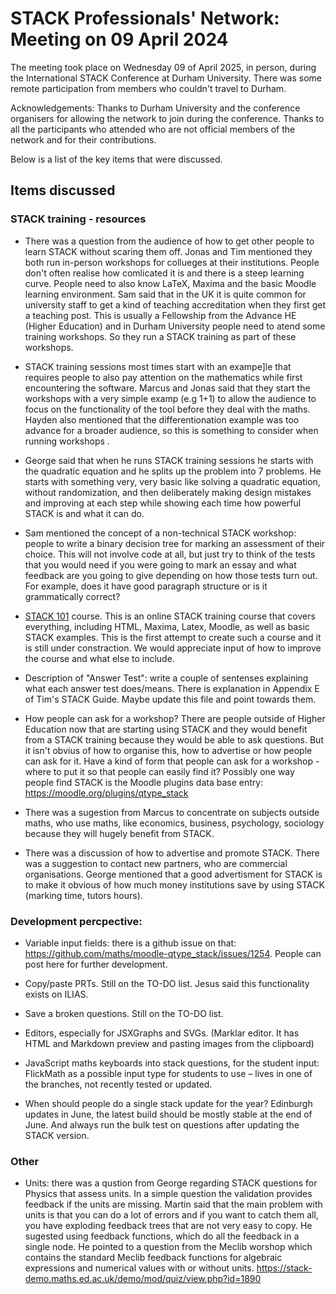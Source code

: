 # STACK Professionals' Network: Meeting on 09 April 2024

The meeting took place on Wednesday 09 of April 2025, in person, during the International STACK Conference at Durham University. There was some remote participation from members who couldn't travel to Durham.  

Acknowledgements: Thanks to Durham University and the conference organisers for allowing the network to join during the conference. Thanks to all the participants who attended who are not official members of the network and for their contributions. 

Below is a list of the key items that were discussed.

## Items discussed

### STACK training - resources

* There was a question from the audience of how to get other people to learn STACK without scaring them off. Jonas and Tim mentioned they both run in-person workshops for collueges at their institutions. People don't often realise how comlicated it is and there is a steep learning curve. People need to also know LaTeX, Maxima and the basic Moodle learning environment. Sam said that in the UK it is quite common for university staff to get a kind of teaching accreditation when they first get a teaching post. This is usually a Fellowship from the Advance HE (Higher Education) and in Durham University people need to atend some training workshops. So they run a STACK training as part of these workshops.

* STACK training sessions most times start with an exampe]le that requires people to also pay attention on the mathematics while first encountering the software. Marcus and Jonas said that they start the workshops with a very simple examp (e.g 1+1) to allow the audience to focus on the functionality of the tool before they deal with the maths. Hayden also mentioned that the differentionation example was too advance for a broader audience, so this is something to consider when running workshops . 

* George said that when he runs STACK training sessions he starts with the quadratic equation and he splits up the problem into 7 problems. He starts with something very, very basic like solving a quadratic equation, without randomization, and then deliberately making design mistakes and improving at each step while showing each time how powerful STACK is and what it can do.

* Sam mentioned the concept of a non-technical STACK workshop: people to write a binary decision tree for marking an assessment of their choice. This will not involve code at all, but just try to think of the tests that you would need if you were going to mark an essay and what feedback are you going to give depending on how those tests turn out. For example, does it have good paragraph structure or is it grammatically correct? 

* [STACK 101](https://stack-demo.maths.ed.ac.uk/demo/course/view.php?id=62) course. This is an online STACK training course that covers everything, including HTML, Maxima, Latex, Moodle, as well as basic STACK examples. This is the first attempt to create such a course and it is still under constraction. We would appreciate input of how to improve the course and what else to include.

* Description of "Answer Test": write a couple of sentenses explaining what each answer test does/means. There is explanation in Appendix E of Tim's STACK Guide. Maybe update this file and point towards them. 

* How people can ask for a workshop? There are people outside of Higher Education now that are starting using STACK and they would benefit from a STACK training because they would be able to ask questions. But it isn't obvius of how to organise this, how to advertise or how people can ask for it. Have a kind of form that people can ask for a workshop  - where to put it so that people can easily find it? Possibly one way people find STACK is the Moodle plugins data base entry: <https://moodle.org/plugins/qtype_stack>

* There was a sugestion from Marcus to concentrate on subjects outside maths, who use maths, like economics, business, psychology, sociology because they will hugely benefit from STACK.

* There was a discussion of how to advertise and promote STACK. There was a suggestion to contact new partners, who are commercial organisations. George mentioned that a good advertisment for STACK is to make it obvious of how much money institutions save by using STACK (marking time, tutors hours).



### Development percpective: 

* Variable input fields: there is a github issue on that: <https://github.com/maths/moodle-qtype_stack/issues/1254>. People can post here for further development. 

* Copy/paste PRTs. Still on the TO-DO list. Jesus said this functionality exists on ILIAS. 

* Save a broken questions. Still on the TO-DO list. 

* Editors, especially for JSXGraphs and SVGs. (Marklar editor. It has HTML and Markdown preview and pasting images from the clipboard)

* JavaScript maths keyboards into stack questions, for the student input: FlickMath as a possible input type for students to use – lives in one of the branches, not recently tested or updated.

* When should people do a single stack update for the year? Edinburgh updates in June, the latest build should be mostly stable at the end of June. And always run the bulk test on questions after updating the STACK version. 


### Other

* Units: there was a qustion from George regarding STACK questions for Physics that assess units. In a simple question the validation provides feedback if the units are missing. Martin said that the main problem with units is that you can do a lot of errors and if you want to catch them all, you have exploding feedback trees that are not very easy to copy. He sugested using feedback functions, which do all the feedback in a single node. He pointed to a question from the Meclib worshop which contains the standard Meclib feedback functions for algebraic expressions and numerical values with or without units. https://stack-demo.maths.ed.ac.uk/demo/mod/quiz/view.php?id=1890




